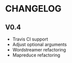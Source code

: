 CHANGELOG
=========

V0.4
----

* Travis CI support
* Adjust optional arguments
* Wordstreamer refactoring
* Mapreduce refactoring
